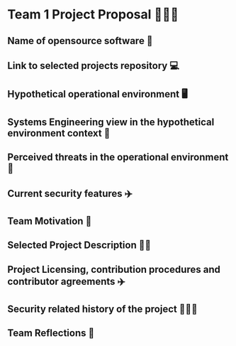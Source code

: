 # Team 1 Project Proposal 🚀🚀🚀

## Name of opensource software 🔮

## Link to selected projects repository 💻

## Hypothetical operational environment 🖥️

## Systems Engineering view in the hypothetical environment context 🌌

## Perceived threats in the operational environment 🌵

## Current security features ✈️

## Team Motivation 🐉

## Selected Project Description 💂‍♂️

## Project Licensing, contribution procedures and contributor agreements ✈️

## Security related history of the project 🙈🙊🙉

## Team Reflections 🏁
